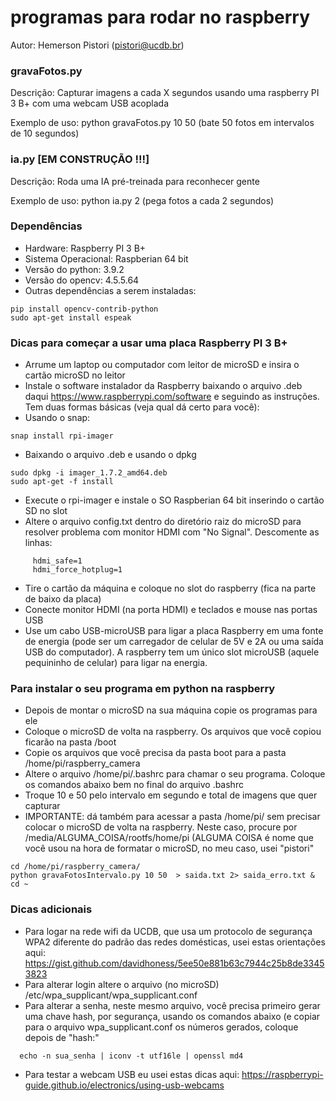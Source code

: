 # programas para rodar no raspberry

Autor: Hemerson Pistori (pistori@ucdb.br)

### gravaFotos.py

Descrição: Capturar imagens a cada X segundos usando uma raspberry PI 3 B+ com uma webcam USB acoplada

Exemplo de uso: python gravaFotos.py 10 50 (bate 50 fotos em intervalos de 10 segundos)

### ia.py [EM CONSTRUÇÃO !!!]

Descrição: Roda uma IA pré-treinada para reconhecer gente

Exemplo de uso: python ia.py 2 (pega fotos a cada 2 segundos)

### Dependências 

- Hardware: Raspberry PI 3 B+ 
- Sistema Operacional: Raspberian 64 bit
- Versão do python: 3.9.2
- Versão do opencv: 4.5.5.64
- Outras dependências a serem instaladas: 

```
pip install opencv-contrib-python  
sudo apt-get install espeak
```

### Dicas para começar a usar uma placa Raspberry PI 3 B+

- Arrume um laptop ou computador com leitor de microSD e insira o cartão microSD no leitor
- Instale o software instalador da Raspberry baixando o arquivo .deb daqui https://www.raspberrypi.com/software e seguindo as instruções. Tem duas formas básicas (veja qual dá certo para você):
- Usando o snap:

```
snap install rpi-imager
```

- Baixando o arquivo .deb e usando o dpkg

```
sudo dpkg -i imager_1.7.2_amd64.deb
sudo apt-get -f install
```

- Execute o rpi-imager e instale o SO Raspberian 64 bit inserindo o cartão SD no slot
- Altere o arquivo config.txt  dentro do diretório raiz do microSD para resolver problema com  monitor HDMI com "No Signal". Descomente as linhas: 

```
     hdmi_safe=1
     hdmi_force_hotplug=1
```

   
- Tire o cartão da máquina e coloque no slot do raspberry (fica na parte de baixo da placa)
- Conecte monitor HDMI (na porta HDMI) e teclados e mouse nas portas USB
- Use um cabo USB-microUSB para ligar a placa Raspberry em uma fonte de energia (pode ser um carregador de celular de 5V e 2A ou uma saída USB do computador). A raspberry tem um único slot microUSB (aquele pequininho de celular) para ligar na energia.

### Para instalar o seu programa em python na raspberry

- Depois de montar o microSD na sua máquina copie os programas para ele
- Coloque o microSD de volta na raspberry. Os arquivos que você copiou ficarão na pasta /boot
- Copie os arquivos que você precisa da pasta boot para a pasta /home/pi/raspberry_camera
- Altere o arquivo /home/pi/.bashrc para chamar o seu programa. Coloque os comandos abaixo bem no final do arquivo .bashrc  
- Troque 10 e 50 pelo intervalo em segundo e total de imagens que quer capturar
- IMPORTANTE: dá também para acessar a pasta /home/pi/ sem precisar colocar o microSD de volta
  na raspberry. Neste caso, procure por /media/ALGUMA_COISA/rootfs/home/pi (ALGUMA COISA é nome 
  que você usou na hora de formatar o microSD, no meu caso, usei "pistori"
  
```
cd /home/pi/raspberry_camera/
python gravaFotosIntervalo.py 10 50  > saida.txt 2> saida_erro.txt &
cd ~  
```

### Dicas adicionais
- Para logar na rede wifi da UCDB, que usa um protocolo de segurança WPA2 diferente do padrão das redes domésticas, usei estas orientações aqui: https://gist.github.com/davidhoness/5ee50e881b63c7944c25b8de33453823
- Para alterar login altere o arquivo (no microSD) /etc/wpa_supplicant/wpa_supplicant.conf
- Para alterar a senha, neste mesmo arquivo, você precisa primeiro gerar uma chave hash,
  por segurança, usando os comandos abaixo (e copiar para o arquivo wpa_supplicant.conf os
  números gerados, coloque depois de "hash:"
```  
  echo -n sua_senha | iconv -t utf16le | openssl md4
```

  
- Para testar a webcam USB eu usei estas dicas aqui:
  https://raspberrypi-guide.github.io/electronics/using-usb-webcams

